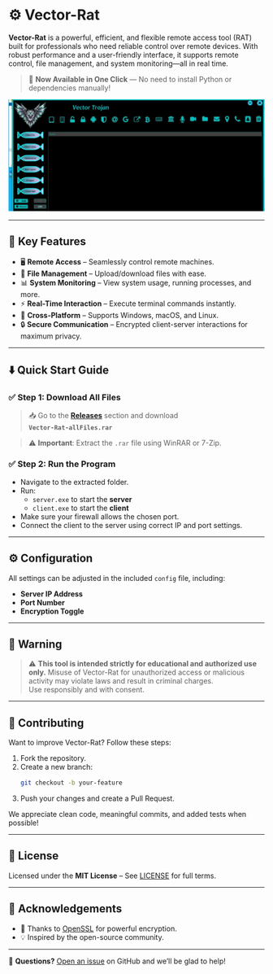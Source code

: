 # ⚙️ Vector-Rat

**Vector-Rat** is a powerful, efficient, and flexible remote access tool (RAT) built for professionals who need reliable control over remote devices. With robust performance and a user-friendly interface, it supports remote control, file management, and system monitoring—all in real time.

> 🚀 **Now Available in One Click** — No need to install Python or dependencies manually!

![Vector-Rat Demo](images/vector-rat.webp)

---

## 🌟 Key Features

- 🖥️ **Remote Access** – Seamlessly control remote machines.
- 📁 **File Management** – Upload/download files with ease.
- 📊 **System Monitoring** – View system usage, running processes, and more.
- ⚡ **Real-Time Interaction** – Execute terminal commands instantly.
- 🧩 **Cross-Platform** – Supports Windows, macOS, and Linux.
- 🔒 **Secure Communication** – Encrypted client-server interactions for maximum privacy.

---

## ⬇️ Quick Start Guide

### ✅ Step 1: Download All Files

> 📥 Go to the **[Releases](#)** section and download  
> **`Vector-Rat-allFiles.rar`**

> ⚠️ **Important**: Extract the `.rar` file using WinRAR or 7-Zip.

### ✅ Step 2: Run the Program

- Navigate to the extracted folder.
- Run:
  - `server.exe` to start the **server**
  - `client.exe` to start the **client**
- Make sure your firewall allows the chosen port.
- Connect the client to the server using correct IP and port settings.

---

## ⚙️ Configuration

All settings can be adjusted in the included `config` file, including:

- **Server IP Address**
- **Port Number**
- **Encryption Toggle**

---

## 🚨 Warning

> ⚠️ **This tool is intended strictly for educational and authorized use only.**
> Misuse of Vector-Rat for unauthorized access or malicious activity may violate laws and result in criminal charges.  
> Use responsibly and with consent.

---

## 🤝 Contributing

Want to improve Vector-Rat? Follow these steps:

1. Fork the repository.
2. Create a new branch:
    ```bash
    git checkout -b your-feature
    ```
3. Push your changes and create a Pull Request.

We appreciate clean code, meaningful commits, and added tests when possible!

---

## 📄 License

Licensed under the **MIT License** – See [LICENSE](LICENSE) for full terms.

---

## 🙏 Acknowledgements

- 🔐 Thanks to [OpenSSL](https://www.openssl.org/) for powerful encryption.
- 💡 Inspired by the open-source community.

---

💬 **Questions?** [Open an issue](#) on GitHub and we’ll be glad to help!










